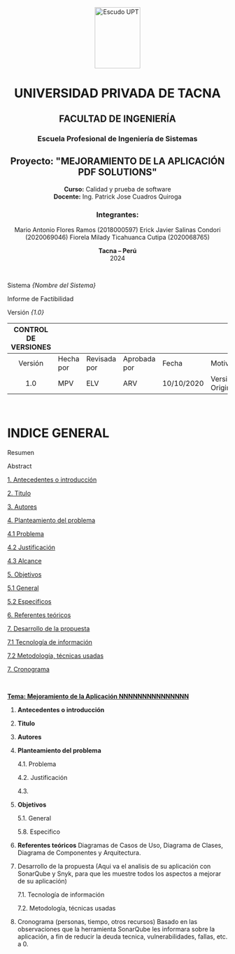 <div align="center">
  <img src="./media/logo-upt.png" alt="Escudo UPT" style="width:1.088in;height:1.46256in" />
  
  # **UNIVERSIDAD PRIVADA DE TACNA**  
  ## **FACULTAD DE INGENIERÍA**  
  ### **Escuela Profesional de Ingeniería de Sistemas**  
  

  ## **Proyecto: "MEJORAMIENTO DE LA APLICACIÓN PDF SOLUTIONS"**  
  
  **Curso:** Calidad y prueba de software  
  **Docente:** Ing. Patrick Jose Cuadros Quiroga  


  ### **Integrantes:**
   Mario Antonio Flores Ramos (2018000597)
   Erick Javier Salinas Condori (2020069046)
   Fiorela Milady Ticahuanca Cutipa (2020068765)

  **Tacna – Perú**  
  2024
</div>



<div style="page-break-after: always; visibility: hidden">\pagebreak</div>

Sistema *{Nombre del Sistema}*

Informe de Factibilidad

Versión *{1.0}*

|CONTROL DE VERSIONES||||||
| :-: | :- | :- | :- | :- | :- |
|Versión|Hecha por|Revisada por|Aprobada por|Fecha|Motivo|
|1\.0|MPV|ELV|ARV|10/10/2020|Versión Original|

<div style="page-break-after: always; visibility: hidden">\pagebreak</div>

# **INDICE GENERAL**

Resumen

Abstract

[1. Antecedentes o introducción](#_Toc52661346)

[2. Titulo](#_Toc52661347)

[3. Autores](#_Toc52661348)

[4. Planteamiento del problema](#_Toc52661349)

[4.1 Problema](#_Toc52661350)

[4.2 Justificación](#_Toc52661351)

[4.3 Alcance](#_Toc52661352)

[5. Objetivos](#_Toc52661356)

[5.1 General](#_Toc52661350)

[5.2 Especificos](#_Toc52661351)

[6. Referentes teóricos](#_Toc52661357)

[7. Desarrollo de la propuesta](#_Toc52661356)

[7.1 Tecnología de información ](#_Toc52661350)

[7.2 Metodología, técnicas usadas](#_Toc52661351)

[7. Cronograma](#_Toc52661356)


<div style="page-break-after: always; visibility: hidden">\pagebreak</div>

**<u>Tema: Mejoramiento de la Aplicación NNNNNNNNNNNNNNN</u>**

1. <span id="_Toc52661346" class="anchor"></span>**Antecedentes o introducción**

2. <span id="_Toc52661347" class="anchor"></span>**Titulo**

3. <span id="_Toc52661348" class="anchor"></span>**Autores**

4. <span id="_Toc52661349" class="anchor"></span>**Planteamiento del problema**

    4.1. <span id="_Toc52661350" class="anchor"></span>Problema

    4.2. <span id="_Toc52661351" class="anchor"></span>Justificación

    4.3. <span id="_Toc52661352" class="anchor"></span>

5. <span id="_Toc52661356" class="anchor"></span>**Objetivos**

    5.1. General

    5.8. Especifico

6. <span id="_Toc52661357" class="anchor"></span>**Referentes teóricos**
    Diagramas de Casos de Uso, Diagrama de Clases, Diagrama de Componentes y Arquitectura.

7. Desarrollo de la propuesta (Aqui va el analisis de su aplicación con SonarQube y Snyk, para que les muestre todos los aspectos a mejorar de su aplicación)

    7.1.   Tecnología de información 

    7.2.   Metodología, técnicas usadas

8. Cronograma
   (personas, tiempo, otros recursos) Basado en las observaciones que la herramienta SonarQube les informara         sobre la aplicación, a fin de reducir la deuda tecnica, vulnerabilidades, fallas, etc. a 0.

